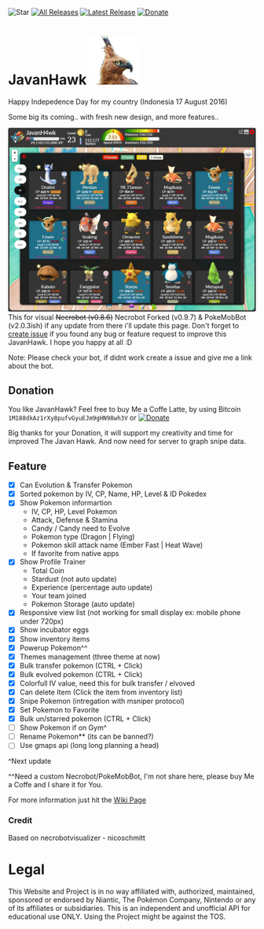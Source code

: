 ![Star](https://img.shields.io/github/stars/AndikaTanpaH/NecrobotJavanHawk.svg?style=social)
[![All Releases](https://img.shields.io/github/downloads/AndikaTanpaH/NecrobotJavanHawk/total.svg?maxAge=100)](https://github.com/AndikaTanpaH/NecrobotJavanHawk/releases)
[![Latest Release](https://img.shields.io/github/release/AndikaTanpaH/NecrobotJavanHawk.svg?maxAge=100)](https://github.com/AndikaTanpaH/NecrobotJavanHawk/latest) [![Donate](https://img.shields.io/badge/Donate-PayPal-green.svg)](https://www.paypal.com/cgi-bin/webscr?cmd=_s-xclick&hosted_button_id=NJF9XK7S2S5EG)


# JavanHawk ![Eagle](https://github.com/AndikaTanpaH/NecrobotJavanHawk/blob/master/build/javanhawkcolor.png?raw=true) 
Happy Indepedence Day for my country (Indonesia 17 August 2016)

Some big its coming.. with fresh new design, and more features..

![Screenshot v1.0.0](https://github.com/AndikaTanpaH/NecrobotJavanHawk/blob/master/screenshot/rilisv100.jpg?raw=true) 
This for visual ~~Necrobot (v0.8.6)~~ Necrobot Forked (v0.9.7) & PokeMobBot (v2.0.3ish) if any update from there i'll update this page. Don't forget to [create issue](https://github.com/AndikaTanpaH/NecrobotJavanHawk/issues) if you found any bug or feature request to improve this JavanHawk. I hope you happy at all :D

Note: Please check your bot, if didnt work create a issue and give me a link about the bot.

## Donation
You like JavanHawk? Feel free to buy Me a Coffe Latte, by using Bitcoin `1M188dkAz1rXy8pufvGyuEJm9gHN98wh3V`
or [![Donate](https://img.shields.io/badge/Donate-PayPal-green.svg)](https://www.paypal.com/cgi-bin/webscr?cmd=_s-xclick&hosted_button_id=NJF9XK7S2S5EG)

Big thanks for your Donation, it will support my creativity and time for improved The Javan Hawk. And now need for server to graph snipe data.

## Feature
- [x] Can Evolution & Transfer Pokemon
- [x] Sorted pokemon by IV, CP, Name, HP, Level & ID Pokedex
- [x] Show Pokemon informartion
  - IV, CP, HP, Level Pokemon
  - Attack, Defense & Stamina
  - Candy / Candy need to Evolve
  - Pokemon type (Dragon | Flying)
  - Pokemon skill attack name (Ember Fast | Heat Wave)
  - If favorite from native apps
- [x] Show Profile Trainer
  - Total Coin
  - Stardust (not auto update)
  - Experience (percentage auto update)
  - Your team joined
  - Pokemon Storage (auto update)
- [x] Responsive view list (not working for small display ex: mobile phone under 720px)
- [x] Show incubator eggs
- [x] Show inventory items
- [x] Powerup Pokemon^^
- [x] Themes management (three theme at now)
- [x] Bulk transfer pokemon (CTRL + Click)
- [x] Bulk evolved pokemon (CTRL + Click)
- [x] Colorfull IV value, need this for bulk transfer / elvoved
- [x] Can delete Item (Click the item from inventory list)
- [x] Snipe Pokemon (intregation with msniper protocol)
- [x] Set Pokemon to Favorite
- [x] Bulk un/starred pokemon (CTRL + Click)
- [ ] Show Pokemon if on Gym^
- [ ] Rename Pokemon** (its can be banned?)
- [ ] Use gmaps api (long long planning a head)

^Next update

^^Need a custom Necrobot/PokeMobBot, I'm not share here, please buy Me a Coffe and I share it for You.

For more information just hit the [Wiki Page](https://github.com/AndikaTanpaH/NecrobotJavanHawk/wiki)

### Credit
Based on necrobotvisualizer - nicoschmitt


# Legal
This Website and Project is in no way affiliated with, authorized, maintained, sponsored or endorsed by Niantic, The Pokémon Company, Nintendo or any of its affiliates or subsidiaries. This is an independent and unofficial API for educational use ONLY. Using the Project might be against the TOS.
